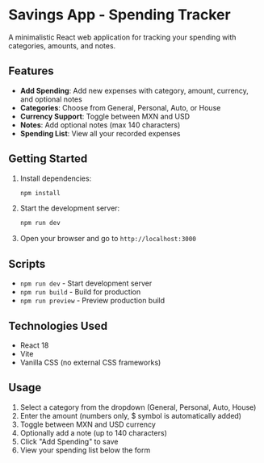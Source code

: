 # Savings App - Spending Tracker

A minimalistic React web application for tracking your spending with categories, amounts, and notes.

## Features

- **Add Spending**: Add new expenses with category, amount, currency, and optional notes
- **Categories**: Choose from General, Personal, Auto, or House
- **Currency Support**: Toggle between MXN and USD
- **Notes**: Add optional notes (max 140 characters)
- **Spending List**: View all your recorded expenses

## Getting Started

1. Install dependencies:
   ```bash
   npm install
   ```

2. Start the development server:
   ```bash
   npm run dev
   ```

3. Open your browser and go to `http://localhost:3000`

## Scripts

- `npm run dev` - Start development server
- `npm run build` - Build for production
- `npm run preview` - Preview production build

## Technologies Used

- React 18
- Vite
- Vanilla CSS (no external CSS frameworks)

## Usage

1. Select a category from the dropdown (General, Personal, Auto, House)
2. Enter the amount (numbers only, $ symbol is automatically added)
3. Toggle between MXN and USD currency
4. Optionally add a note (up to 140 characters)
5. Click "Add Spending" to save
6. View your spending list below the form 